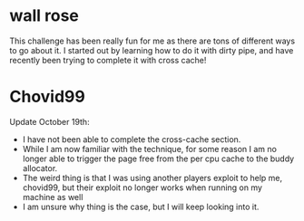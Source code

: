 # wall rose
This challenge has been really fun for me as there are tons of different ways to go about it. I started out by learning how to do it with dirty pipe, and have recently been trying to complete it with cross cache!

# Chovid99

Update October 19th:
- I have not been able to complete the cross-cache section.
- While I am now familiar with the technique, for some reason I am no longer able to trigger the page free from the per cpu cache to the buddy allocator.
- The weird thing is that I was using another players exploit to help me, chovid99, but their exploit no longer works when running on my machine as well
- I am unsure why thing is the case, but I will keep looking into it.
